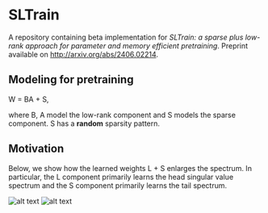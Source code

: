 # SLTrain
A repository containing beta implementation for *SLTrain: a sparse plus low-rank approach for parameter and memory efficient pretraining*. Preprint available on http://arxiv.org/abs/2406.02214.

## Modeling for pretraining
W = BA + S, 

where B, A model the low-rank component and S models the sparse component. S has a **random** sparsity pattern.

## Motivation
Below, we show how the learned weights L + S enlarges the spectrum. In particular, the L component primarily learns the head singular value spectrum and the S component primarily learns the tail spectrum. 

![alt text](https://github.com/bamdevm/SLTrain/blob/patch-2/figures/SLTrain_fig1.png?raw=true)
![alt text](https://github.com/bamdevm/SLTrain/blob/patch-2/figures/SLTrain_fig2.png?raw=true)



